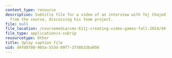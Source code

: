 ```yaml
---
content_type: resource
description: Subtitle file for a video of an interview with Tej Chajed, a student
  from the course, discussing his team project.
file: null
file_location: /coursemedia/cms-611j-creating-video-games-fall-2014/d4fd8780965a553d89f73758b33ba956_bgMZSJ2rfNc.vtt
file_type: application/x-subrip
resourcetype: Other
title: 3play caption file
uid: d4fd8780-965a-553d-89f7-3758b33ba956
---
```


